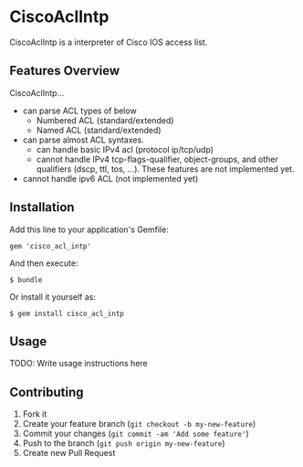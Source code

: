 # CiscoAclIntp

CiscoAclIntp is a interpreter of Cisco IOS access list.

## Features Overview

CiscoAclIntp...

* can parse ACL types of below
  * Numbered ACL (standard/extended)
  * Named ACL (standard/extended)
* can parse almost ACL syntaxes.
  * can handle basic IPv4 acl (protocol ip/tcp/udp)
  * cannot handle IPv4 tcp-flags-qualifier, object-groups,
    and other qualifiers (dscp, ttl, tos, ...).
    These features are not implemented yet.
* cannot handle ipv6 ACL (not implemented yet)

## Installation

Add this line to your application's Gemfile:

    gem 'cisco_acl_intp'

And then execute:

    $ bundle

Or install it yourself as:

    $ gem install cisco_acl_intp

## Usage

TODO: Write usage instructions here

## Contributing

1. Fork it
2. Create your feature branch (`git checkout -b my-new-feature`)
3. Commit your changes (`git commit -am 'Add some feature'`)
4. Push to the branch (`git push origin my-new-feature`)
5. Create new Pull Request
